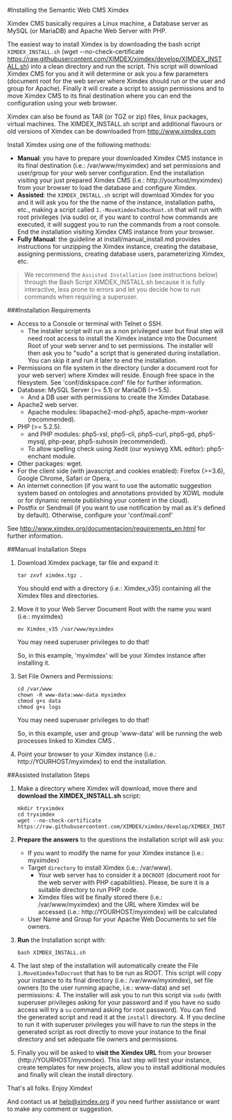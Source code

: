 #Installing the Semantic Web CMS Ximdex

Ximdex CMS basically requires a Linux machine, a Database server as MySQL (or MariaDB) and Apache Web Server with PHP.

The easiest way to install Ximdex is by downloading the bash script `XIMDEX_INSTALL.sh` (wget --no-check-certificate https://raw.githubusercontent.com/XIMDEX/ximdex/develop/XIMDEX_INSTALL.sh) into a clean directory and run the script. This script will download Ximdex CMS for you and it will determine or ask you a few parameters (document root for the web server where Ximdex should run or the user and group for Apache). Finally it will create a script to assign permissions and to move Ximdex CMS to its final destination where you can end the configuration using your web browser.

Ximdex can also be found as TAR (or TGZ or zip) files, linux packages, virtual machines. The XIMDEX_INSTALL.sh script and additional flavours or old versions of Ximdex can be downloaded from http://www.ximdex.com

Install Ximdex using one of the following methods:

- **Manual**: you have to prepare your downloaded Ximdex CMS instance in its final destination (i.e.: /var/www/myximdex) and set permissions and user/group for your web server configuration. End the installation visiting your just prepared Ximdex CMS (i.e.: http://yourhost/myximdex) from your browser to load the database and configure Ximdex.
- **Assisted**: the `XIMDEX_INSTALL.sh` script will download Ximdex for you and it will ask you for the the name of the instance, installation paths, etc., making a script called `1.-MoveXimdexToDocRoot.sh` that will run with root privileges (via sudo) or, if you want to control how commands are executed, it will suggest you to run the commands from a root console. End the installation visiting Ximdex CMS instance from your browser.
- **Fully Manual**: the guideline at install/manual_install.md provides instructions for unzipping the Ximdex instance, creating the database, assigning permissions, creating database users, parameterizing Ximdex, etc.

>We recommend the `Assisted Installation` (see instructions below) through the Bash Script XIMDEX_INSTALL.sh because it is fully interactive, less prone to errors and let you decide how to run commands when requiring a superuser.  

###Installation Requirements

*  Access to a Console or terminal with Telnet o SSH.
	*  The installer script will run as a non privileged user but final step will need root access to install the Ximdex instance into the Document Root of your web server and to set permissions. The installer will then ask you to "sudo" a script that is generated during installation. You can skip it and run it later to end the installation.
*  Permissions on file system in the directory (under a document root for your web server) where Ximdex will reside. Enough free space in the filesystem. See 'conf/diskspace.conf' file for further information.
*  Database: MySQL Server (>= 5.1) or MariaDB (>=5.5).
	*  And a DB user with permissions to create the Ximdex Database.
*  Apache2 web server.
	*  Apache modules: libapache2-mod-php5, apache-mpm-worker (recommended).
*  PHP (>= 5.2.5).
	*  and PHP modules: php5-xsl, php5-cli, php5-curl, php5-gd, php5-mysql, php-pear, php5-suhosin (recommended).
	*  To allow spelling check using Xedit (our wysiwyg XML editor): php5-enchant module.
*  Other packages: wget.
*  For the client side (with javascript and cookies enabled): Firefox (>=3.6), Google Chrome, Safari or Opera, ...
*  An internet connection (if you want to use the automatic suggestion system based on ontologies and annotations provided by XOWL module or for dynamic remote publishing your content in the cloud).
*  Postfix or Sendmail (if you want to use notification by mail as it's defined by default). Otherwise, configure your 'conf/mail.conf'

See http://www.ximdex.org/documentacion/requirements_en.html for further information.

##Manual Installation Steps


1. Download Ximdex package, tar file and expand it:
	```
  	tar zxvf ximdex.tgz .
  	```
	You should end with a directory (i.e.: Ximdex_v35) containing all the Ximdex files and directories.

2. Move it to your Web Server Document Root with the name you want (i.e.: myximdex)

	```
	mv Ximdex_v35 /var/www/myximdex
	```
	You may need superuser privileges to do that!

	So, in this example, 'myximdex' will be your Ximdex instance after installing it.

3. Set File Owners and Permissions:
	```
	cd /var/www
	chown -R www-data:www-data myximdex
	chmod g+s data
	chmod g+s logs
	```

	You may need superuser privileges to do that!

	So, in this example, user and group 'www-data' will be running the web processes linked to Ximdex CMS .

4. Point your browser to your Ximdex instance (i.e.: http://YOURHOST/myximdex) to end the installation.

##Assisted Installation Steps

1. Make a directory where Ximdex will download, move there and **download the XIMDEX_INSTALL.sh** script:
	```shell
	mkdir tryximdex
	cd tryximdex
	wget --no-check-certificate https://raw.githubusercontent.com/XIMDEX/ximdex/develop/XIMDEX_INSTALL.sh
	```

2. **Prepare the answers** to the questions the installation script will ask you:
	- If you want to modify the name for your Ximdex instance (i.e.: myximdex)
	- Target `directory` to install Ximdex (i.e.: /var/www). 
		- Your web server has to consider it a `DOCROOT` (document root for the web server with PHP capabilities). Please, be sure it is a suitable directory to run PHP code.
		- Ximdex files will be finally stored there (i.e.: /var/www/myximdex) and the URL where Ximdex will be accessed (i.e.: http://YOURHOST/myximdex) will be calculated
	- User Name and Group for your Apache Web Documents to set file owners.


3. **Run** the Installation script with:
	```
	bash XIMDEX_INSTALL.sh
	```

4. The last step of the installation will automatically create the File `1.MoveXimdexToDocroot` that has to be run as ROOT. This script will copy your instance to its final directory (i.e.: /var/www/myximdex), set file owners (to the user running apache, i.e.: www-data) and set permissions:
	4. The installer will ask you to run this script via `sudo` (with superuser privileges asking for your password and if you have no sudo access will try a `su` command asking for root password). You can find the generated script and read it at the `install` directory.
	4. If you decline to run it with superuser privileges you will have to run the steps in the generated script as root directly to move your instance to the final directory and set adequate file owners and permissions.

5. Finally you will be asked to **visit the Ximdex URL** from your browser (http://YOURHOST/myximdex). This last step will test your instance, create templates for new projects, allow you to install additional modules and finally will clean the install directory.

That's all folks. Enjoy Ximdex!

And contact us at help@ximdex.org if you need further assistance or want to make any comment or suggestion.




